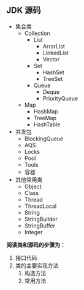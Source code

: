 ## JDK 源码

- 集合类
  - Collection
    - List
      - ArrarList
      - LinkedList
      - Vector
    - Set
      - HashSet
      - TreeSet
    - Queue
      - Deque
      - PriorityQueue
  - Map
    - HashMap
    - TreeMap
    - HashTable
- 并发包
  - BlockingQueue
  - AQS
  - Locks
  - Pool
  - Tools
  - 容器
- 其他常用类
  - Object
  - Class
  - Thread
  - ThreadLocal
  - String
  - StringBuilder
  - StringBuffer
  - Integer

**阅读类和源码的步骤为：**

1. 接口代码
2. 类的主要实现方法
   1. 构造方法
   2. 常用方法


